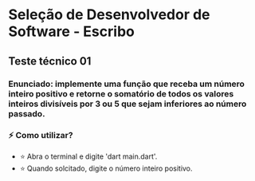 # Seleção de Desenvolvedor de Software - Escribo 
## Teste técnico 01

### Enunciado: implemente uma função que receba um número inteiro positivo e retorne o somatório de todos os valores inteiros divisíveis por 3 ou 5 que sejam inferiores ao número passado.

### :zap: **Como utilizar?**
 -   ⭐️  Abra o terminal e digite 'dart main.dart'.
 -   ⭐️  Quando solcitado, digite o número inteiro positivo.
